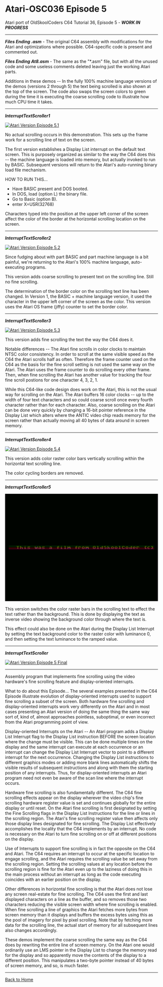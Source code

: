 # Atari-OSC036 Episode 5
Atari port of OldSkoolCoders C64 Tutorial 36, Episode 5 -  ***WORK IN PROGRESS***

---

***Files Ending .asm*** - The original C64 assembly with modifications for the Atari and optimizations where possible.  C64-specific code is present and commented out.

***Files Ending At8.asm*** - The same as the  "*.asm" file, but with all the unused code and some useless comments deleted leaving just the working Atari parts.

Additions in these demos --  In the fully 100% machine language versions of the demos (versions 2 through 5) the text being scrolled is also shown at the top of the screen.  The code also swaps the screen colors to green during the time it is executing the coarse scrolling code to illustrate how much CPU time it takes.

---

***InterruptTextScroller1***

[![Atari Version Episode 5.1](https://github.com/kenjennings/Atari-OSC036/raw/master/Episode5/AtariScreenGrab1.png "Atari Version Episode 5.1")](#features1)

No actual scrolling occurs in this demonstration.  This sets up the frame work for a scrolling line of text on the screen.

The first version establishes a Display List interrupt on the default text screen.  This is purposely organized as similar to the way the C64 does this -- the machine language is loaded into memory, but actually invoked to run by BASIC.  Subsequent versions will return to the Atari's auto-running binary load file mechanism.

HOW TO RUN THIS...
- Have BASIC present and DOS booted.
- In DOS, load (option L) the binary file.  
- Go to Basic (option B).
- enter X=USR(32768)

Characters typed into the position at the upper left corner of the screen affect the color of the border at the horizontal scrolling location on the screen.

---

***InterruptTextScroller2***

[![Atari Version Episode 5.2](https://github.com/kenjennings/Atari-OSC036/raw/master/Episode5/AtariScreenGrab2.png "Atari Version Episode 5.2")](#features1)

Since fudging about with part BASIC and part machine language is a bit painful, we're returning to the Atari's 100% machine language, auto-executing programs.

This version adds coarse scrolling to present text on the scrolling line.  Still no fine scrolling.

The determination of the border color on the scrolling text line has been changed.  In Version 1, the BASIC + machine language version, it used the character in the upper left corner of the screen as the color.  This version uses the Atari OS frame (jiffy) counter to set the border color. 

---

***InterruptTextScroller3***

[![Atari Version Episode 5.3](https://github.com/kenjennings/Atari-OSC036/raw/master/Episode5/AtariScreenGrab3.png "Atari Version Episode 5.3")](#features1)

This version adds fine scrolling the text the way the C64 does it.  

Notable differences -- The Atari fine scrolls in color clocks to maintain NTSC color consistency.  In order to scroll at the same visible speed as the C64 the Atari scrolls half as often.  Therefore the frame counter used on the C64 as the basis for the fine scroll setting is not used the same way on the Atari.  The Atari uses the frame counter to do scrolling every other frame. Then, when fine scrolling the Atari has another value for tracking the four fine scroll postions for one character 4, 3, 2, 1.

While this C64-like code design does work on the Atari, this is not the usual way for scrolling on the Atari.  The Atari buffers 16 color clocks -- up to the width of four text characters and so could coarse scroll once every fourth character rather than for each character.  Also, coarse scrolling on the Atari can be done very quickly by changing a 16-bit pointer reference in the Display List which alters where the ANTIC video chip reads memory for the screen rather than actually moving all 40 bytes of data around in screen memory.

---

***InterruptTextScroller4***

[![Atari Version Episode 5.4](https://github.com/kenjennings/Atari-OSC036/raw/master/Episode5/AtariScreenGrab4.png "Atari Version Episode 5.4")](#features1)

This version adds color raster color bars vertically scrolling within the horizontal text scrolling line.

The color cycling borders are removed.

---

***InterruptTextScroller5***

[![Atari Version Episode 5.5](https://github.com/kenjennings/Atari-OSC036/raw/master/Episode5/AtariScreenGrab5.png "Atari Version Episode 5.5")](#features1)

This version switches the color raster bars in the scrolling text to effect the text rather than the background.  This is done by displaying the text as inverse video showing the background color through where the text is.  

This effect could also be done on the Atari during the Display List Interrupt by setting the text background color to the raster color with luminance 0, and then setting the text luminance to the ramped value.

---

***InterruptTextScroller***

[![Atari Version Episode 5 Final](https://github.com/kenjennings/Atari-OSC036/raw/master/Episode5/AtariScreenGrab.png "Atari Version Episode 5 Final")](#features1)

---

Assembly program that implements fine scrolling using the video hardware's fine scrolling feature and display-oriented interrupts.

What to do about this Episode...  The several examples presented in the C64 Episode illustrate evolution of display-oriented interrupts used to support fine scrolling a subset of the screen.  Both hardware fine scrolling and display-oriented interrupts work very differently on the Atari and in most cases presenting an Atari version of doing the same thing the same way sort of, kind of, almost approaches pointless, suboptimal, or even incorrect from the Atari programming point of view.

Display-oriented Interrupts on the Atari -- An Atari program adds a Display List Interrupt flag to the Display List instruction BEFORE the screen location where the change must be visible.  This can be done multiple times on the display and the same interrupt can execute at each occurrence or an interrupt can change the Display List Interrupt vector to point to a different interrupt for the next occurrence.  Changing the Display List instructions to different graphics modes or adding more blank lines automatically shifts the visible results of subsequent instructions and along with them the starting position of any interrupts.  Thus, for display-oriented interrupts an Atari program need not even be aware of the scan line where the interrupt occurs.

Hardware fine scrolling is also fundamentally different.  The C64 fine scrolling effects appear on the display wherever the video chip's fine scrolling hardware register value is set and continues globally for the entire display or until reset.  On the Atari fine scrolling is first designated by setting the Fine Scrolling flags in the Display List Instructions for the line or lines in the scrolling region.  The Atari's fine scrolling register value then affects only those display lines designated for fine scrolling.  The Display List effectively accomplishes the locality that the C64 implements by an interrupt.  No code is necessary on the Atari to turn fine scrolling on or off at different positions on the display.  

Use of Interrupts to support fine scrolling is in fact the opposite on the C64 and Atari.  The C64 requires an interrupt to occur at the specific location to engage scrolling, and the Atari requires the scrolling value be set away from the scrolling region.  Setting the scrolling values at any location before the scrolling region is fine for the Atari even up to the laziness of doing this in the main process without an interrupt as long as the code executing coincides with an earlier position on the display.

Other differences in horizontal fine scrolling is that the Atari does not lose any screen real-estate for fine scrolling.  The C64 uses the first and last displayed characters on a line as the buffer, and so removes those two characters reducing the visible screen width where fine scrolling is enabled.  When fine scrolling a line of graphics the Atari fetches more bytes from screen memory than it displays and buffers the excess bytes using this as the pool of imagery for pixel by pixel scrolling.  Note that by fetching more data for the scrolling line, the actual start of memory for all subsequent lines also changes accordingly.
 
These demos implement the coarse scrolling the same way as the C64 does by rewriting the entire line of screen memory.  On the Atari one would ordinarily use an LMS pointer in the Display List to change the memory read for the display and so apparently move the contents of the display to a different position.  This manipulates a two-byte pointer instead of 40 bytes of screen memory, and so, is much faster.

---

[Back to Home](https://github.com/kenjennings/Atari-OSC036/blob/master/README.md "Home") 
